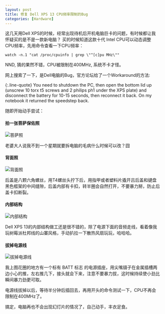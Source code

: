 ```yaml
---
layout: post
title: 修复 Dell XPS 13 CPU频率限制的Bug
categories: [Hardware]
---
```


这几天用Dell XPS的时候，经常出现待机后开机电脑巨卡的问题，有时候都让我怀疑买的是不是一款新电脑？
买的时候知道这款十代 Intel CPU可以动态调整CPU频率，先用命令查看一下CPU频率：

```
watch -n.1 "cat /proc/cpuinfo | grep \"^[c]pu MHz\""
```

NND, 猜的果然不错，CPU被限制在400MHz, 系统不卡才怪。

网上搜索了一下，是Dell电脑的Bug，官方论坛给了一个Workaround的方法:

{:.line-quote}
You need to shutdown the PC, then open the bottom lid up (unscrew 10 torx t5 screws and 2 philips ph1 under the XPS plate) and disconnect the battery for 10-15 seconds, then reconnect it back. On my notebook it returned the speedstep back.

随即开始动手尝试：

#### 拍一张菩萨保佑照
![菩萨照]({{site.url}}/pics/fix-dell-xps-cpu-limit/4.jpg)

老婆大人说我不到一个星期就要拆电脑的毛病什么时候可以改？囧

#### 背面照
![背面照]({{site.url}}/pics/fix-dell-xps-cpu-limit/3.jpg)

后盖是八颗六角螺丝，用T4螺丝头拧下后，用指甲或者塑料片撬开吕后盖和键盘黑色框架的中间缝隙，后盖内部有卡扣，转半圈会自然打开，不要暴力掰，防止后盖卡扣断裂。

#### 内部结构
![内部结构]({{site.url}}/pics/fix-dell-xps-cpu-limit/2.jpg)

Dell XPS 13的内部结构做工还是很不错的，除了电源下面的音频走线，看着像我玩树莓派杜邦线的山寨风格，手动扒拉一下散热风扇玩玩，哈哈哈。

#### 拔掉电源线

![拔掉电源线]({{site.url}}/pics/fix-dell-xps-cpu-limit/1.jpg)

我上图花圈的地方有一个标有 BATT 标志 的电源插座，用尖嘴镊子在金属插槽两边小心的推，左右推几下，接头就会下来，注意不要暴力拔，这时候持续使小劲比瞬间暴力劲更可取。

电源线拔掉以后，等待半分钟后插回去，再用开头的命令测试一下，CPU不再会限制在400MHz了。

搞定，电脑再也不会出现幻灯片的情况了，自己动手，丰衣足食。
